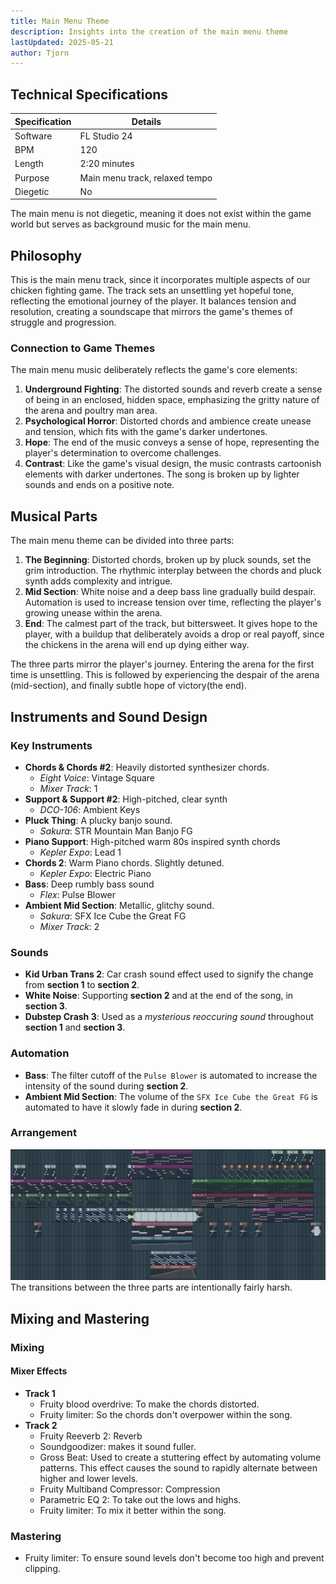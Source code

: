 ```yaml
---
title: Main Menu Theme
description: Insights into the creation of the main menu theme
lastUpdated: 2025-05-21
author: Tjorn
---
```


## Technical Specifications

| Specification | Details                        |
| ------------- | ------------------------------ |
| Software      | FL Studio 24                   |
| BPM           | 120                            |
| Length        | 2:20 minutes                   |
| Purpose       | Main menu track, relaxed tempo |
| Diegetic      | No                             |

The main menu is not diegetic, meaning it does not exist within the game world but serves as background music for the main menu.

## Philosophy

This is the main menu track, since it incorporates multiple aspects of our chicken fighting game. The track sets an unsettling yet hopeful tone, reflecting the emotional journey of the player. It balances tension and resolution, creating a soundscape that mirrors the game's themes of struggle and progression.

### Connection to Game Themes

The main menu music deliberately reflects the game's core elements:

1. **Underground Fighting**: The distorted sounds and reverb create a sense of being in an enclosed, hidden space, emphasizing the gritty nature of the arena and poultry man area.
2. **Psychological Horror**: Distorted chords and ambience create unease and tension, which fits with the game's darker undertones.
3. **Hope**: The end of the music conveys a sense of hope, representing the player's determination to overcome challenges.
4. **Contrast**: Like the game's visual design, the music contrasts cartoonish elements with darker undertones. The song is broken up by lighter sounds and ends on a positive note.

## Musical Parts

The main menu theme can be divided into three parts:

1. **The Beginning**: Distorted chords, broken up by pluck sounds, set the grim introduction. The rhythmic interplay between the chords and pluck synth adds complexity and intrigue.
2. **Mid Section**: White noise and a deep bass line gradually build despair. Automation is used to increase tension over time, reflecting the player's growing unease within the arena.
3. **End**: The calmest part of the track, but bittersweet. It gives hope to the player, with a buildup that deliberately avoids a drop or real payoff, since the chickens in the arena will end up dying either way.

The three parts mirror the player's journey. Entering the arena for the first time is unsettling. This is followed by experiencing the despair of the arena (mid-section), and finally subtle hope of victory(the end).

## Instruments and Sound Design

### Key Instruments

- **Chords & Chords #2**: Heavily distorted synthesizer chords.
  - _Eight Voice_: Vintage Square
  - _Mixer Track_: 1
- **Support & Support #2**: High-pitched, clear synth
  - _DCO-106_: Ambient Keys
- **Pluck Thing**: A plucky banjo sound.
  - _Sakura_: STR Mountain Man Banjo FG
- **Piano Support**: High-pitched warm 80s inspired synth chords
  - _Kepler Expo_: Lead 1
- **Chords 2**: Warm Piano chords. Slightly detuned.
  - _Kepler Expo_: Electric Piano
- **Bass**: Deep rumbly bass sound
  - _Flex_: Pulse Blower
- **Ambient Mid Section**: Metallic, glitchy sound.
  - _Sakura_: SFX Ice Cube the Great FG
  - _Mixer Track_: 2

### Sounds

- **Kid Urban Trans 2**: Car crash sound effect used to signify the change from **section 1** to **section 2**.
- **White Noise**: Supporting **section 2** and at the end of the song, in **section 3**.
- **Dubstep Crash 3**: Used as a _mysterious reoccuring sound_ throughout **section 1** and **section 3**.

### Automation

- **Bass**: The filter cutoff of the `Pulse Blower` is automated to increase the intensity of the sound during **section 2**.
- **Ambient Mid Section**: The volume of the `SFX Ice Cube the Great FG` is automated to have it slowly fade in during **section 2**.

### Arrangement

![Main Menu Theme Arangement](../../../../../assets/fowl-play/art/music/main-menu/arangement.png)
The transitions between the three parts are intentionally fairly harsh.

## Mixing and Mastering

### Mixing

#### Mixer Effects

- **Track 1**
  - Fruity blood overdrive: To make the chords distorted.
  - Fruity limiter: So the chords don't overpower within the song.
- **Track 2**
  - Fruity Reeverb 2: Reverb
  - Soundgoodizer: makes it sound fuller.
  - Gross Beat: Used to create a stuttering effect by automating volume patterns. This effect causes the sound to rapidly alternate between higher and lower levels.
  - Fruity Multiband Compressor: Compression
  - Parametric EQ 2: To take out the lows and highs.
  - Fruity limiter: To mix it better within the song.

### Mastering

- Fruity limiter: To ensure sound levels don't become too high and prevent clipping.
